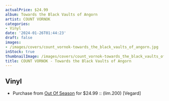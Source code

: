 ```yaml
---
actualPrice: $24.99
album: Towards the Black Vaults of Angorn
artist: COUNT VORNOK
categories:
- Vinyl
date: '2024-01-26T01:44:23'
draft: false
images:
- /images/covers/count_vornok-towards_the_black_vaults_of_angorn.jpg
inStock: true
thumbnailImage: /images/covers/count_vornok-towards_the_black_vaults_of_angorn-thumb.jpg
title: COUNT VORNOK - Towards the Black Vaults of Angorn
---
```


## Vinyl
* Purchase from [Out Of Season](https://www.outofseasonlabel.com/products/count-vornok-towards-the-black-vaults-vinyl-lp) for $24.99 :: (lim.200) [Vegard]
